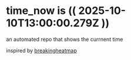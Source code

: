 # time_now is (( 2025-10-10T13:00:00.279Z ))

an automated repo that shows the currnent time

inspired by [breakingheatmap](https://github.com/breakingheatmap/breakingheatmap)